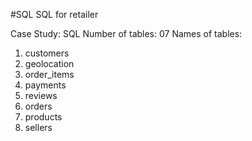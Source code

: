#SQL
SQL for retailer 

Case Study: SQL
Number of tables: 07
Names of tables:
1. customers
2. geolocation
3. order_items
4. payments
5. reviews
6. orders
7. products
8. sellers
